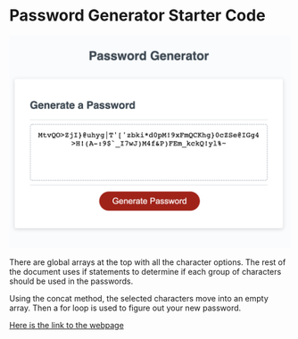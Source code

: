 # Password Generator Starter Code

 <img src="develop/Assets/password-picture.png" alt="password generator example" width="1206" />

There are global arrays at the top with all the character options.  The rest of the document uses if statements to determine if each group of characters should be used in the passwords.

Using the concat method, the selected characters move into an empty array.  Then a for loop is used to figure out your new password.

<a href="https://sacylkowski.github.io/password-generator/">Here is the link to the webpage</a>


